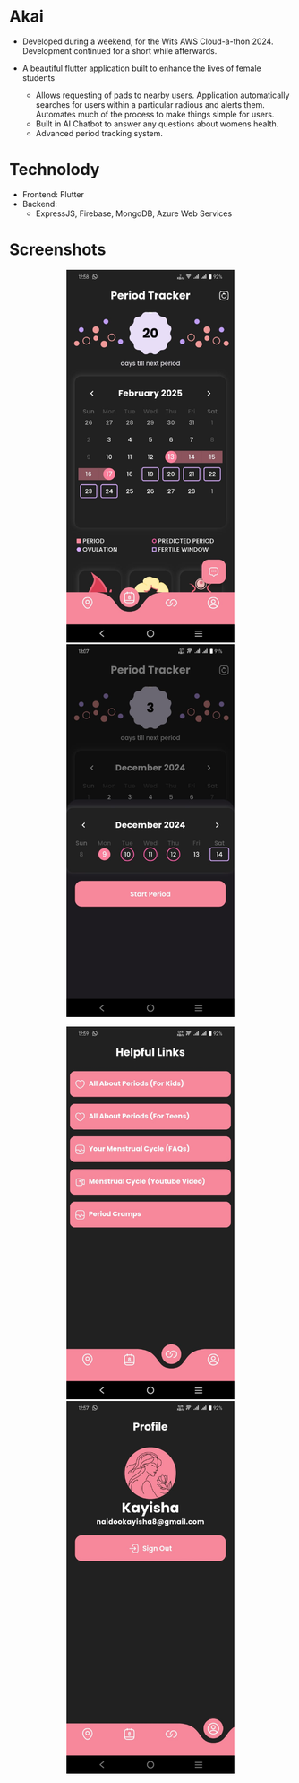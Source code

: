 # Akai

- Developed during a weekend, for the Wits AWS Cloud-a-thon 2024. Development continued for a short while afterwards.

- A beautiful flutter application built to enhance the lives of female students
    - Allows requesting of pads to nearby users. Application automatically searches for users within a particular radious and alerts them. Automates much of the process to make things simple for users.
    - Built in AI Chatbot to answer any questions about womens health.
    - Advanced period tracking system.

# Technolody
- Frontend: Flutter
- Backend:
    - ExpressJS, Firebase, MongoDB, Azure Web Services



# Screenshots

<p align="center">
  <img src="assets/screenshots/calender_screenshot.jpg" alt="Calender" width="300"/>
  <img src="assets/screenshots/calender_popup_screenshot.jpg" alt="PopUp" width="300"/>
</p>

<p align="center">
  <img src="assets/screenshots/helpful_links_screenshot.jpg" alt="Helpful Links" width="300"/>
  <img src="assets/screenshots/profile_screenshot.jpg" alt="Profile" width="300"/>
</p>

<!-- ![Calender](assets/screenshots/calender_screenshot.jpg)

![Calender](assets/screenshots/calender_popup_screenshot.jpg)

![Calender](assets/screenshots/helpful_links_screenshot.jpg)

![Calender](assets/screenshots/profile_screenshot.jpg) -->


